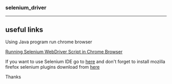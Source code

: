 ### selenium_driver
----------------------

useful links
------------

Using Java program run chrome browser

[Running Selenium WebDriver Script in Chrome Browser](https://www.youtube.com/watch?v=4I9AHUGmhXI)

If you want to use Selenium IDE go to [here](http://www.seleniumhq.org/projects/ide/) and don't forget to install mozilla firefox selenium plugins download from [here](https://addons.mozilla.org/en-US/firefox/addon/selenium-ide/)

Thanks

